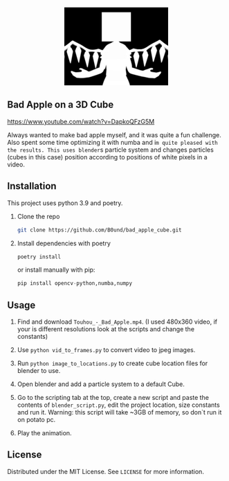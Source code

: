 <!-- PROJECT LOGO -->
<br />
<p align="center">
  <a href="https://github.com/othneildrew/Best-README-Template">
    <img src="images/hero.png" alt="Logo" width="240" height="180">
  </a>



<!-- ABOUT THE PROJECT -->
## Bad Apple on a 3D Cube

https://www.youtube.com/watch?v=DapkoQFzG5M

Always wanted to make bad apple myself, and it was quite a fun challenge.
Also spent some time optimizing it with numba and i`m quite pleased with the results.
This uses blender`s particle system and changes particles (cubes in this case) position according to positions of white pixels in a video.


<!-- Installation -->
## Installation

This project uses python 3.9 and poetry.


1. Clone the repo
   ```sh
   git clone https://github.com/B0und/bad_apple_cube.git
   ```
2. Install dependencies with poetry
   ```python
   poetry install
   ```
   or install manually with pip:
   ```python
   pip install opencv-python,numba,numpy
   ```


<!-- USAGE EXAMPLES -->
## Usage

1. Find and download `Touhou_-_Bad_Apple.mp4`. (I used 480x360 video, if your is different resolutions look at the scripts and change the constants)


2. Use `python vid_to_frames.py` to convert video to jpeg images. 


3.  Run `python image_to_locations.py` to create cube location files for blender to use.

4. Open blender and add a particle system to a default Cube.

5. Go to the scripting tab at the top, create a new script and paste the contents of `blender_script.py`, edit the project location, size constants and run it. Warning: this script will take ~3GB of memory, so don`t run it on potato pc.

6. Play the animation.


<!-- LICENSE -->
## License

Distributed under the MIT License. See `LICENSE` for more information. 


